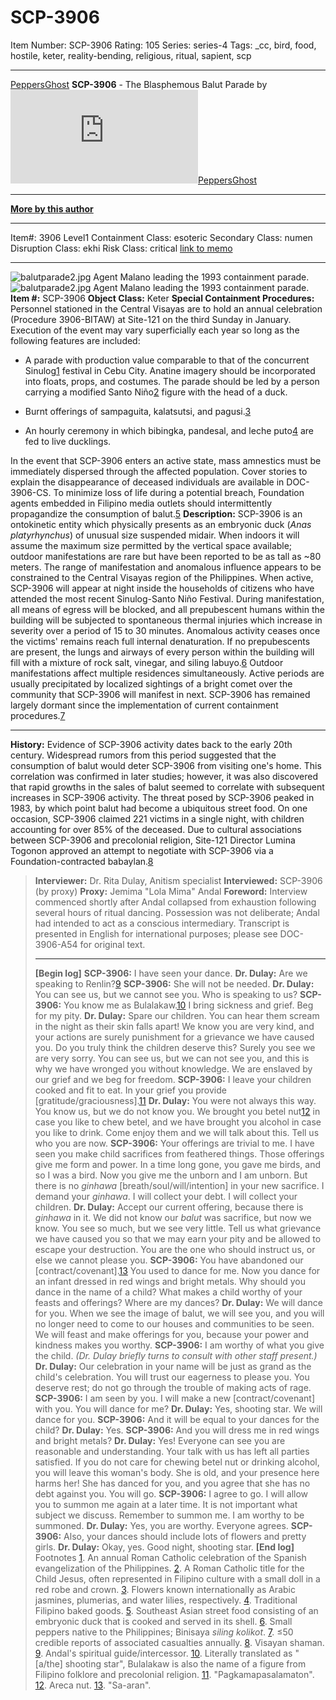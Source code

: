 # SCP-3906
Item Number: SCP-3906
Rating: 105
Series: series-4
Tags: _cc, bird, food, hostile, keter, reality-bending, religious, ritual, sapient, scp

---

[PeppersGhost](javascript:;)
**SCP-3906** \- The Blasphemous Balut Parade by [![PeppersGhost](https://www.wikidot.com/avatar.php?userid=1553042&amp;size=small&amp;timestamp=1724864583)](http://www.wikidot.com/user:info/peppersghost)[PeppersGhost](http://www.wikidot.com/user:info/peppersghost)
* * *
**[More by this author](/peppersghost)**
* * *
Item#: 3906
Level1
Containment Class:
esoteric
Secondary Class:
numen
Disruption Class:
ekhi
Risk Class:
critical
[link to memo](/classification-committee-memo)  

* * *
![balutparade2.jpg](https://scp-wiki.wdfiles.com/local--files/scp-3906/balutparade2.jpg)
Agent Malano leading the 1993 containment parade.
![balutparade2.jpg](https://scp-wiki.wdfiles.com/local--files/scp-3906/balutparade2.jpg)
Agent Malano leading the 1993 containment parade.
**Item #:** SCP-3906
**Object Class:** Keter
**Special Containment Procedures:** Personnel stationed in the Central Visayas are to hold an annual celebration (Procedure 3906-BITAW) at Site-121 on the third Sunday in January. Execution of the event may vary superficially each year so long as the following features are included:
  * A parade with production value comparable to that of the concurrent Sinulog[1](javascript:;) festival in Cebu City. Anatine imagery should be incorporated into floats, props, and costumes. The parade should be led by a person carrying a modified Santo Niño[2](javascript:;) figure with the head of a duck.

  * Burnt offerings of sampaguita, kalatsutsi, and pagusi.[3](javascript:;)

  * An hourly ceremony in which bibingka, pandesal, and leche puto[4](javascript:;) are fed to live ducklings.

In the event that SCP-3906 enters an active state, mass amnestics must be immediately dispersed through the affected population. Cover stories to explain the disappearance of deceased individuals are available in DOC-3906-CS. To minimize loss of life during a potential breach, Foundation agents embedded in Filipino media outlets should intermittently propagandize the consumption of balut.[5](javascript:;)
**Description:** SCP-3906 is an ontokinetic entity which physically presents as an embryonic duck (_Anas platyrhynchus_) of unusual size suspended midair. When indoors it will assume the maximum size permitted by the vertical space available; outdoor manifestations are rare but have been reported to be as tall as ~80 meters. The range of manifestation and anomalous influence appears to be constrained to the Central Visayas region of the Philippines.
When active, SCP-3906 will appear at night inside the households of citizens who have attended the most recent Sinulog-Santo Niño Festival. During manifestation, all means of egress will be blocked, and all prepubescent humans within the building will be subjected to spontaneous thermal injuries which increase in severity over a period of 15 to 30 minutes. Anomalous activity ceases once the victims' remains reach full internal denaturation.
If no prepubescents are present, the lungs and airways of every person within the building will fill with a mixture of rock salt, vinegar, and siling labuyo.[6](javascript:;) Outdoor manifestations affect multiple residences simultaneously.
Active periods are usually precipitated by localized sightings of a bright comet over the community that SCP-3906 will manifest in next. SCP-3906 has remained largely dormant since the implementation of current containment procedures.[7](javascript:;)
* * *
**History:** Evidence of SCP-3906 activity dates back to the early 20th century. Widespread rumors from this period suggested that the consumption of balut would deter SCP-3906 from visiting one's home. This correlation was confirmed in later studies; however, it was also discovered that rapid growths in the sales of balut seemed to correlate with subsequent increases in SCP-3906 activity.
The threat posed by SCP-3906 peaked in 1983, by which point balut had become a ubiquitous street food. On one occasion, SCP-3906 claimed 221 victims in a single night, with children accounting for over 85% of the deceased. Due to cultural associations between SCP-3906 and precolonial religion, Site-121 Director Lumina Togonon approved an attempt to negotiate with SCP-3906 via a Foundation-contracted babaylan.[8](javascript:;)
> **Interviewer:** Dr. Rita Dulay, Anitism specialist
> **Interviewed:** SCP-3906 (by proxy)
> **Proxy:** Jemima "Lola Mima" Andal
> **Foreword:** Interview commenced shortly after Andal collapsed from exhaustion following several hours of ritual dancing. Possession was not deliberate; Andal had intended to act as a conscious intermediary. Transcript is presented in English for international purposes; please see DOC-3906-A54 for original text.
> * * *
> **[Begin log]**
> **SCP-3906:** I have seen your dance.
> **Dr. Dulay:** Are we speaking to Renlin?[9](javascript:;)
> **SCP-3906:** She will not be needed.
> **Dr. Dulay:** You can see us, but we cannot see you. Who is speaking to us?
> **SCP-3906:** You know me as Bulalakaw.[10](javascript:;) I bring sickness and grief. Beg for my pity.
> **Dr. Dulay:** Spare our children. You can hear them scream in the night as their skin falls apart! We know you are very kind, and your actions are surely punishment for a grievance we have caused you. Do you truly think the children deserve this? Surely you see we are very sorry. You can see us, but we can not see you, and this is why we have wronged you without knowledge. We are enslaved by our grief and we beg for freedom.
> **SCP-3906:** I leave your children cooked and fit to eat. In your grief you provide [gratitude/graciousness].[11](javascript:;)
> **Dr. Dulay:** You were not always this way. You know us, but we do not know you. We brought you betel nut[12](javascript:;) in case you like to chew betel, and we have brought you alcohol in case you like to drink. Come enjoy them and we will talk about this. Tell us who you are now.
> **SCP-3906:** Your offerings are trivial to me. I have seen you make child sacrifices from feathered things. Those offerings give me form and power. In a time long gone, you gave me birds, and so I was a bird. Now you give me the unborn and I am unborn. But there is no _ginhawa_ [breath/soul/will/intention] in your new sacrifice. I demand your _ginhawa_. I will collect your debt. I will collect your children.
> **Dr. Dulay:** Accept our current offering, because there is _ginhawa_ in it. We did not know our _balut_ was sacrifice, but now we know. You see so much, but we see very little. Tell us what grievance we have caused you so that we may earn your pity and be allowed to escape your destruction. You are the one who should instruct us, or else we cannot please you.
> **SCP-3906:** You have abandoned our [contract/covenant].[13](javascript:;) You used to dance for me. Now you dance for an infant dressed in red wings and bright metals. Why should you dance in the name of a child? What makes a child worthy of your feasts and offerings? Where are my dances?
> **Dr. Dulay:** We will dance for you. When we see the image of balut, we will see you, and you will no longer need to come to our houses and communities to be seen. We will feast and make offerings for you, because your power and kindness makes you worthy.
> **SCP-3906:** I am worthy of what you give the child.
> _(Dr. Dulay briefly turns to consult with other staff present.)_
> **Dr. Dulay:** Our celebration in your name will be just as grand as the child's celebration. You will trust our eagerness to please you. You deserve rest; do not go through the trouble of making acts of rage.
> **SCP-3906:** I am seen by you. I will make a new [contract/covenant] with you. You will dance for me?
> **Dr. Dulay:** Yes, shooting star. We will dance for you.
> **SCP-3906:** And it will be equal to your dances for the child?
> **Dr. Dulay:** Yes.
> **SCP-3906:** And you will dress me in red wings and bright metals?
> **Dr. Dulay:** Yes! Everyone can see you are reasonable and understanding. Your talk with us has left all parties satisfied. If you do not care for chewing betel nut or drinking alcohol, you will leave this woman's body. She is old, and your presence here harms her! She has danced for you, and you agree that she has no debt against you. You will go.
> **SCP-3906:** I agree to go. I will allow you to summon me again at a later time. It is not important what subject we discuss. Remember to summon me. I am worthy to be summoned.
> **Dr. Dulay:** Yes, you are worthy. Everyone agrees.
> **SCP-3906:** Also, your dances should include lots of flowers and pretty girls.
> **Dr. Dulay:** Okay, yes. Good night, shooting star.
> **[End log]**
Footnotes
[1](javascript:;). An annual Roman Catholic celebration of the Spanish evangelization of the Philippines.
[2](javascript:;). A Roman Catholic title for the Child Jesus, often represented in Filipino culture with a small doll in a red robe and crown.
[3](javascript:;). Flowers known internationally as Arabic jasmines, plumerias, and water lilies, respectively.
[4](javascript:;). Traditional Filipino baked goods.
[5](javascript:;). Southeast Asian street food consisting of an embryonic duck that is cooked and served in its shell.
[6](javascript:;). Small peppers native to the Philippines; Binisaya _siling kolikot_.
[7](javascript:;). ≤50 credible reports of associated casualties annually.
[8](javascript:;). Visayan shaman.
[9](javascript:;). Andal's spiritual guide/intercessor.
[10](javascript:;). Literally translated as "[a/the] shooting star", Bulalakaw is also the name of a figure from Filipino folklore and precolonial religion.
[11](javascript:;). "Pagkamapasalamaton".
[12](javascript:;). Areca nut.
[13](javascript:;). "Sa-aran".